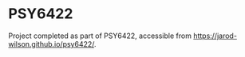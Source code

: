 # PSY6422
Project completed as part of PSY6422, accessible from https://jarod-wilson.github.io/psy6422/.
